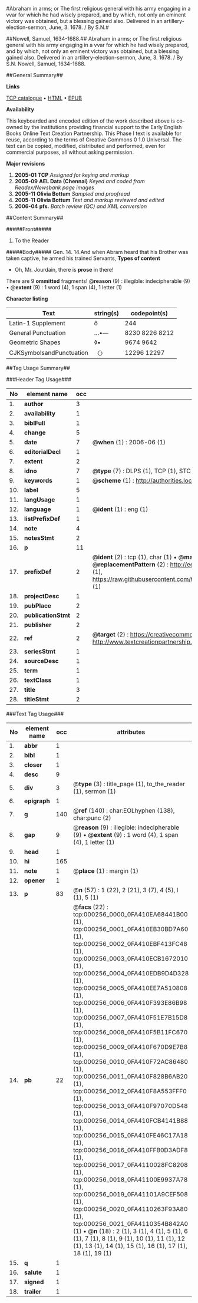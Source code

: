 #Abraham in arms; or The first religious general with his army engaging in a vvar for which he had wisely prepared, and by which, not only an eminent victory was obtained, but a blessing gained also. Delivered in an artillery-election-sermon, June, 3. 1678. / By S.N.#

##Nowell, Samuel, 1634-1688.##
Abraham in arms; or The first religious general with his army engaging in a vvar for which he had wisely prepared, and by which, not only an eminent victory was obtained, but a blessing gained also. Delivered in an artillery-election-sermon, June, 3. 1678. / By S.N.
Nowell, Samuel, 1634-1688.

##General Summary##

**Links**

[TCP catalogue](http://www.ota.ox.ac.uk/tcp/)  • 
[HTML](http://tei.it.ox.ac.uk/tcp/Texts-HTML/free/N00/N00197.html)  • 
[EPUB](http://tei.it.ox.ac.uk/tcp/Texts-EPUB/free/N00/N00197.epub)

**Availability**

This keyboarded and encoded edition of the
	       work described above is co-owned by the institutions
	       providing financial support to the Early English Books
	       Online Text Creation Partnership. This Phase I text is
	       available for reuse, according to the terms of Creative
	       Commons 0 1.0 Universal. The text can be copied,
	       modified, distributed and performed, even for
	       commercial purposes, all without asking permission.

**Major revisions**

1. __2005-01__ __TCP__ *Assigned for keying and markup*
1. __2005-09__ __AEL Data (Chennai)__ *Keyed and coded from Readex/Newsbank page images*
1. __2005-11__ __Olivia Bottum__ *Sampled and proofread*
1. __2005-11__ __Olivia Bottum__ *Text and markup reviewed and edited*
1. __2006-04__ __pfs.__ *Batch review (QC) and XML conversion*

##Content Summary##

#####Front#####

1. To the Reader

#####Body#####
Gen. 14. 14.And when Abram heard that his Brother was taken captive, he armed his trained Servants, 
**Types of content**

  * Oh, Mr. Jourdain, there is **prose** in there!

There are 9 **ommitted** fragments! 
 @__reason__ (9) : illegible: indecipherable (9)  •  @__extent__ (9) : 1 word (4), 1 span (4), 1 letter (1)

**Character listing**


|Text|string(s)|codepoint(s)|
|---|---|---|
|Latin-1 Supplement|ô|244|
|General Punctuation|…•—|8230 8226 8212|
|Geometric Shapes|◊▪|9674 9642|
|CJKSymbolsandPunctuation|〈〉|12296 12297|

##Tag Usage Summary##

###Header Tag Usage###

|No|element name|occ|attributes|
|---|---|---|---|
|1.|__author__|3||
|2.|__availability__|1||
|3.|__biblFull__|1||
|4.|__change__|5||
|5.|__date__|7| @__when__ (1) : 2006-06 (1)|
|6.|__editorialDecl__|1||
|7.|__extent__|2||
|8.|__idno__|7| @__type__ (7) : DLPS (1), TCP (1), STC (2), NOTIS (1), IMAGE-SET (1), EVANS-CITATION (1)|
|9.|__keywords__|1| @__scheme__ (1) : http://authorities.loc.gov/ (1)|
|10.|__label__|5||
|11.|__langUsage__|1||
|12.|__language__|1| @__ident__ (1) : eng (1)|
|13.|__listPrefixDef__|1||
|14.|__note__|4||
|15.|__notesStmt__|2||
|16.|__p__|11||
|17.|__prefixDef__|2| @__ident__ (2) : tcp (1), char (1)  •  @__matchPattern__ (2) : ([0-9\-]+):([0-9IVX]+) (1), (.+) (1)  •  @__replacementPattern__ (2) : http://eebo.chadwyck.com/downloadtiff?vid=$1&page=$2 (1), https://raw.githubusercontent.com/textcreationpartnership/Texts/master/tcpchars.xml#$1 (1)|
|18.|__projectDesc__|1||
|19.|__pubPlace__|2||
|20.|__publicationStmt__|2||
|21.|__publisher__|2||
|22.|__ref__|2| @__target__ (2) : https://creativecommons.org/publicdomain/zero/1.0/ (1), http://www.textcreationpartnership.org/docs/. (1)|
|23.|__seriesStmt__|1||
|24.|__sourceDesc__|1||
|25.|__term__|1||
|26.|__textClass__|1||
|27.|__title__|3||
|28.|__titleStmt__|2||


###Text Tag Usage###

|No|element name|occ|attributes|
|---|---|---|---|
|1.|__abbr__|1||
|2.|__bibl__|1||
|3.|__closer__|1||
|4.|__desc__|9||
|5.|__div__|3| @__type__ (3) : title_page (1), to_the_reader (1), sermon (1)|
|6.|__epigraph__|1||
|7.|__g__|140| @__ref__ (140) : char:EOLhyphen (138), char:punc (2)|
|8.|__gap__|9| @__reason__ (9) : illegible: indecipherable (9)  •  @__extent__ (9) : 1 word (4), 1 span (4), 1 letter (1)|
|9.|__head__|1||
|10.|__hi__|165||
|11.|__note__|1| @__place__ (1) : margin (1)|
|12.|__opener__|1||
|13.|__p__|83| @__n__ (57) : 1 (22), 2 (21), 3 (7), 4 (5), l (1), 5 (1)|
|14.|__pb__|22| @__facs__ (22) : tcp:000256_0000_0FA410EA68441B00 (1), tcp:000256_0001_0FA410EB30BD7A60 (1), tcp:000256_0002_0FA410EBF413FC48 (1), tcp:000256_0003_0FA410ECB1672010 (1), tcp:000256_0004_0FA410EDB9D4D328 (1), tcp:000256_0005_0FA410EE7A510808 (1), tcp:000256_0006_0FA410F393E86B98 (1), tcp:000256_0007_0FA410F51E7B15D8 (1), tcp:000256_0008_0FA410F5B11FC670 (1), tcp:000256_0009_0FA410F670D9E7B8 (1), tcp:000256_0010_0FA410F72AC86480 (1), tcp:000256_0011_0FA410F828B6AB20 (1), tcp:000256_0012_0FA410F8A553FFF0 (1), tcp:000256_0013_0FA410F97070D548 (1), tcp:000256_0014_0FA410FCB4141B88 (1), tcp:000256_0015_0FA410FE46C17A18 (1), tcp:000256_0016_0FA410FFB0D3ADF8 (1), tcp:000256_0017_0FA4110028FC8208 (1), tcp:000256_0018_0FA41100E9937A78 (1), tcp:000256_0019_0FA41101A9CEF508 (1), tcp:000256_0020_0FA4110263F93A80 (1), tcp:000256_0021_0FA4110354B842A0 (1)  •  @__n__ (18) : 2 (1), 3 (1), 4 (1), 5 (1), 6 (1), 7 (1), 8 (1), 9 (1), 10 (1), 11 (1), 12 (1), 13 (1), 14 (1), 15 (1), 16 (1), 17 (1), 18 (1), 19 (1)|
|15.|__q__|1||
|16.|__salute__|1||
|17.|__signed__|1||
|18.|__trailer__|1||
